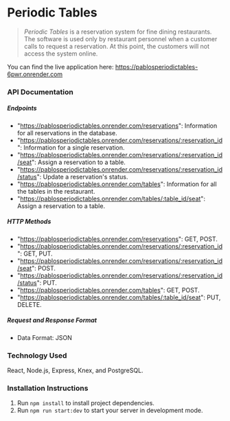 # Periodic Tables

> _Periodic Tables_ is a reservation system for fine dining restaurants.
> The software is used only by restaurant personnel when a customer calls to request a reservation.
> At this point, the customers will not access the system online.

You can find the live application here: https://pablosperiodictables-6pwr.onrender.com

### API Documentation

##### Endpoints

- "https://pablosperiodictables.onrender.com/reservations": Information for all reservations in the database.
- "https://pablosperiodictables.onrender.com/reservations/:reservation_id": Information for a single reservation.
- "https://pablosperiodictables.onrender.com/reservations/:reservation_id/seat": Assign a reservation to a table.
- "https://pablosperiodictables.onrender.com/reservations/:reservation_id/status": Update a reservation's status.
- "https://pablosperiodictables.onrender.com/tables": Information for all the tables in the restaurant.
- "https://pablosperiodictables.onrender.com/tables/:table_id/seat": Assign a reservation to a table.

##### HTTP Methods

- "https://pablosperiodictables.onrender.com/reservations": GET, POST.
- "https://pablosperiodictables.onrender.com/reservations/:reservation_id": GET, PUT.
- "https://pablosperiodictables.onrender.com/reservations/:reservation_id/seat": POST.
- "https://pablosperiodictables.onrender.com/reservations/:reservation_id/status": PUT.
- "https://pablosperiodictables.onrender.com/tables": GET, POST.
- "https://pablosperiodictables.onrender.com/tables/:table_id/seat": PUT, DELETE.

##### Request and Response Format

- Data Format: JSON

### Technology Used

React, Node.js, Express, Knex, and PostgreSQL.

### Installation Instructions

1. Run `npm install` to install project dependencies.
1. Run `npm run start:dev` to start your server in development mode.

